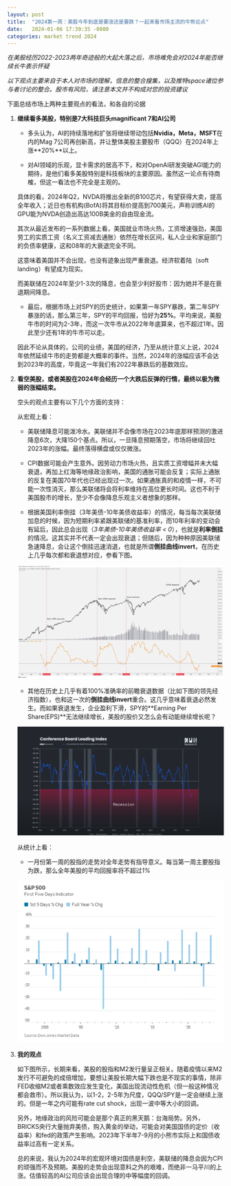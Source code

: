 ```yaml
---
layout: post
title:  "2024第一周：美股今年到底是要涨还是要跌？一起来看市场主流的牛熊论点"
date:   2024-01-06 17:39:35 -0800
categories: market trend 2024
---
```

*在美股经历2022-2023两年奇迹般的大起大落之后，市场难免会对2024年能否继续长牛表示怀疑*

*以下观点主要来自于本人对市场的理解，信息的整合搜集，以及推特space诸位参与者讨论的整合。股市有风险，请注意本文并不构成对您的投资建议*

下面总结市场上两种主要观点的看法，和各自的论据

 1. **继续看多美股，特别是7大科技巨头magnificant 7和AI公司**

    - 多头认为，AI的持续落地和扩张将继续带动包括**Nvidia，Meta，MSFT**在内的Mag 7公司再创新高，并让整体美股主要股市（QQQ）在2024年上涨**20%**以上。

    - 对AI领域的乐观，显卡需求的居高不下，和对OpenAI研发突破AGI能力的期待，是他们看多美股特别是科技板块的主要原因。虽然这一论点有待商榷，但这一看法也不完全是主观的。

    具体的看，2024年Q2，NVDA将推出全新的B100芯片，有望获得大卖，提高全年收入；近日也有机构(BofA)将其目标价提高到700美元，声称训练AI的GPU能为NVDA创造出高达100B美金的自由现金流。

    其次从最近发布的一系列数据上看，美国就业市场火热，工资增速强劲，美国劳工的实质工资（名义工资减去通胀）依然在增长区间，私人企业和家庭部门的负债率健康，这和08年的大衰退完全不同。

    这意味着美国并不会出现，也没有迹象出现严重衰退。经济软着陆（soft landing）有望成为现实。

    而美联储在2024年至少1-3次的降息，也会至少利好股市：因为她并不是在衰退期间降息。

    - 最后，根据市场上对SPY的历史统计，如果第一年SPY暴跌，第二年SPY暴涨的话，那么第三年，SPY的平均回报，恰好为**25%**。平均来说，美股牛市的时间为2-3年，而这一次牛市从2022年年底算来，也不超过1年。因此至少还有1年的牛市可以走。

    因此不论从具体的，公司的业绩，美国的经济，乃至从统计意义上说，2024年依然延续牛市的走势都是大概率的事件。当然，2024年的涨幅应该不会达到2023年的高度，毕竟这一年我们有2022年暴跌后的基数效应。


 2. **看空美股，或者美股在2024年会经历一个大跌后反弹的行情，最终以极为微弱的涨幅结束。**

    空头的观点主要有以下几个方面的支持：

    从宏观上看： 

    - 美联储降息可能泼冷水。美联储并不会像市场在2023年底那样预测的激进降息6次，大降150个基点。所以，一旦降息预期落空，市场将继续回吐2023年的涨幅。最终落得横盘或仅仅微涨。

    - CPI数据可能会产生意外。因劳动力市场火热，且实质工资增幅并未大幅衰退，再加上红海等地缘政治影响，美国的通胀可能会反复；实际上通胀的反复在美国70年代也已经出现过一次。如果通胀真的和疫情一样，不可能一次性消灭，那么美联储将会将利率维持在高位更长时间。这也不利于美国股市的增长，至少不会像降息乐观主义者想象的那样。

    - 根据美国利率倒挂（3年美债-10年美债收益率）的情况，每当每次美联储加息的时候，因为短期利率紧跟美联储的基准利率，而10年利率的变动会有延后，因此总会出现（*3年美债-10年美债收益率 < 0*），也就是**利率倒挂**的情况。这其实并不代表一定会出现衰退；但随后，因为种种原因美联储急速降息，会让这个倒挂迅速消退，也就是所谓**倒挂曲线invert**，在历史上几乎每次都和衰退想对应，参看下图。

    ![image tooltip here](/img/2024-01-06/rate-invert.jpg)

    - 其他在历史上几乎有着100%准确率的前瞻衰退数据（比如下图的领先经济指数），也和这一次的**倒挂曲线invert**重合。这几乎意味着衰退必然发生。而如果衰退发生，企业盈利下滑，SPY的**Earning Per Share(EPS)**无法继续增长，美股的股价又怎么会有动能继续增长呢？

    ![image tooltip here](/img/2024-01-06/conference-board-index.png)


    从统计上看：

    - 一月份第一周的股指的走势对全年走势有指导意义。每当第一周主要股指为跌，那么全年美股的平均回报率将不超过*1%*

    ![image tooltip here](/img/2024-01-06/first-5-days.png)



 3. **我的观点**

    如下图所示，长期来看，美股的股指和M2发行量呈正相关。随着疫情以来M2发行不可避免的成倍增加，要想让美股长期大幅下跌也是不现实的事情，除非FED收缩M2或者乘数效应发生变化，美国出现流动性危机（但一般这种情况都会救市）。所以我认为，以1-2，2-5年为尺度，QQQ/SPY是一定会继续上涨的。但是一年之内可能有rate cut shock，出现一波中等大小的回调。

    另外，地缘政治的风险可能会是那个真正的黑天鹅：台海局势。另外，BRICKS央行大量抛弃美债，购入黄金的举动，可能会对美国国债的定价（收益率）和fed的政策产生影响。2023年下半年7-9月的小熊市实际上和国债收益率过高有一定关系。

    总的来说，我认为2024年的宏观环境对国债是利空，美联储的降息会因为CPI的顽强而不及预期。美股的走势会出现意料之外的艰难，而绝非一马平川的上涨。估值较高的AI公司应该会出现合理的中等幅度的回调。